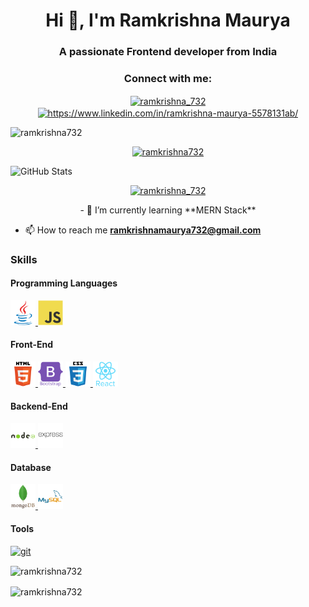 <h1 align="center">Hi 👋, I'm Ramkrishna Maurya</h1>
<h3 align="center">A passionate Frontend developer from India</h3>
<h3 align="center">Connect with me:</h3>
<p align="center">
<a href="https://twitter.com/ramkrishna_732" target="blank"><img align="center" src="https://raw.githubusercontent.com/rahuldkjain/github-profile-readme-generator/master/src/images/icons/Social/twitter.svg" alt="ramkrishna_732" height="30" width="40" /></a>
<a href="https://www.linkedin.com/in/ramkrishna-maurya-5578131ab/" target="blank"><img align="center" src="https://raw.githubusercontent.com/rahuldkjain/github-profile-readme-generator/master/src/images/icons/Social/linked-in-alt.svg" alt="https://www.linkedin.com/in/ramkrishna-maurya-5578131ab/" height="30" width="40" /></a>
</p>

<p align="left"> <img src="https://komarev.com/ghpvc/?username=ramkrishna732&label=Profile%20views&color=0e75b6&style=flat" alt="ramkrishna732" /> </p>

<p align="center"> <a href="https://github.com/ryo-ma/github-profile-trophy"><img src="https://github-profile-trophy.vercel.app/?username=ramkrishna732" alt="ramkrishna732" /></a> 

![GitHub Stats](https://github-readme-stats.vercel.app/api?username=Ramkrishna732&theme=radical)
</p>

<p align="center"> <a href="https://twitter.com/ramkrishna_732" target="blank"><img src="https://img.shields.io/twitter/follow/ramkrishna_732?logo=twitter&style=for-the-badge" alt="ramkrishna_732" /></a> </p>
<p align="center">
- 🌱 I’m currently learning **MERN Stack**

- 📫 How to reach me **ramkrishnamaurya732@gmail.com**
</p>


<h3 align="leftr">Skills</h3>
<h4 align="left">Programming Languages</h4>

<a href="https://www.java.com" target="_blank" rel="noreferrer"> <img src="https://raw.githubusercontent.com/devicons/devicon/master/icons/java/java-original.svg" alt="java" width="40" height="40"/> </a> <a href="https://developer.mozilla.org/en-US/docs/Web/JavaScript" target="_blank" rel="noreferrer"> <img src="https://raw.githubusercontent.com/devicons/devicon/master/icons/javascript/javascript-original.svg" alt="javascript" width="40" height="40"/> </a>

<h4 align="left">Front-End</h4>

 <a align="center" href="https://www.w3.org/html/" target="_blank" rel="noreferrer"> <img src="https://raw.githubusercontent.com/devicons/devicon/master/icons/html5/html5-original-wordmark.svg" alt="html5" width="40" height="40"/> </a> <a  align="center" href="https://getbootstrap.com" target="_blank" rel="noreferrer"> <img src="https://raw.githubusercontent.com/devicons/devicon/master/icons/bootstrap/bootstrap-plain-wordmark.svg" alt="bootstrap" width="40" height="40"/> </a> <a href="https://www.w3schools.com/css/" target="_blank" rel="noreferrer"> <img src="https://raw.githubusercontent.com/devicons/devicon/master/icons/css3/css3-original-wordmark.svg" alt="css3" width="40" height="40"/> </a>  <a href="https://reactjs.org/" target="_blank" rel="noreferrer"> <img src="https://raw.githubusercontent.com/devicons/devicon/master/icons/react/react-original-wordmark.svg" alt="react" width="40" height="40"/> </a> 

<h4 align="left">Backend-End</h4>
  
 <a href="https://nodejs.org" target="_blank" rel="noreferrer"> <img src="https://raw.githubusercontent.com/devicons/devicon/master/icons/nodejs/nodejs-original-wordmark.svg" alt="nodejs" width="40" height="40"/> </a> <a href="https://expressjs.com" target="_blank" rel="noreferrer"> <img src="https://raw.githubusercontent.com/devicons/devicon/master/icons/express/express-original-wordmark.svg" alt="express" width="40" height="40"/> </a>

<h4 align="left">Database</h4>
<a href="https://www.mongodb.com/" target="_blank" rel="noreferrer"> <img src="https://raw.githubusercontent.com/devicons/devicon/master/icons/mongodb/mongodb-original-wordmark.svg" alt="mongodb" width="40" height="40"/> </a> <a href="https://www.mysql.com/" target="_blank" rel="noreferrer"> <img src="https://raw.githubusercontent.com/devicons/devicon/master/icons/mysql/mysql-original-wordmark.svg" alt="mysql" width="40" height="40"/> </a> 

  <h4 align="left">Tools</h4>
  <a align="left" href="https://git-scm.com/" target="_blank" rel="noreferrer"> <img src="https://www.vectorlogo.zone/logos/git-scm/git-scm-icon.svg" alt="git" width="40" height="40"/> </a> 
 
  
</p>
 
<p align="left"><img align="center" src="https://github-readme-stats.vercel.app/api/top-langs?username=ramkrishna732&show_icons=true&locale=en&layout=compact" alt="ramkrishna732" /></p> 

<!-- <p>&nbsp;<img align="center" src="https://github-readme-stats.vercel.app/api?username=ramkrishna732&show_icons=true&locale=en" alt="ramkrishna732" /></p>
 -->
<p align="left"><img align="center" src="https://github-readme-streak-stats.herokuapp.com/?user=ramkrishna732&" alt="ramkrishna732" /></p>
